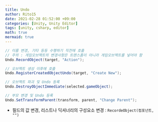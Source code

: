 ```yaml
---
title: Undo
author: Rito15
date: 2021-02-28 01:52:00 +09:00
categories: [Unity, Unity Editor]
tags: [unity, csharp, editor]
math: true
mermaid: true
---
```


```cs
// 이름 변경, 기타 등등 수행하기 직전에 호출
// 주의 : 게임오브젝트의 변경사항은 트랜스폼이 아니라 게임오브젝트를 넣어야 함
Undo.RecordObject(target, "Action");

// 오브젝트 생성 이후에 호출
Undo.RegisterCreatedObjectUndo(target, "Create New");

// 오브젝트 파괴 및 Undo 등록
Undo.DestroyObjectImmediate(selected.gameObject);

// 부모 변경 및 Undo 등록
Undo.SetTransformParent(transform, parent, "Change Parent");
```

- 필드의 값 변경, 리스트나 딕셔너리의 구성요소 변경 : `RecordeObject(컴포넌트, "")`